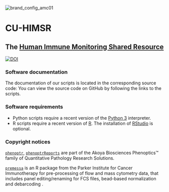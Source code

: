 ![brand_config_amc01](https://user-images.githubusercontent.com/19319377/117384069-57bd7800-ae9f-11eb-81d1-cf84757ff1d5.png)
# CU-HIMSR
## The [Human Immune Monitoring Shared Resource](https://medschool.cuanschutz.edu/immunology-immunotherapy/himsr)
[![DOI](https://zenodo.org/badge/DOI/10.5281/zenodo.4741394.svg)](https://doi.org/10.5281/zenodo.4741394)
### Software documentation
The documentation of our scripts is located in the corresponding source code: You can view the source code on GitHub by following the links to the scripts.

### Software requirements
* Python scripts require a recent version of the [Python 3](https://www.python.org/downloads/) interpreter.
* R scripts require a recent version of [R](https://cran.r-project.org/bin/windows/base/). The installation of [RStudio](https://www.rstudio.com/products/rstudio/download/#download) is optional.

### Copyright notices
[`phenoptr`](https://github.com/akoyabio/phenoptr), [`phenoptrReports`](https://github.com/akoyabio/phenoptrReports) are part of the Akoya Biosciences Phenoptics™ family of Quantitative Pathology Research Solutions.

[`premessa`](https://github.com/ParkerICI/premessa) is an R package from the Parker Institute for Cancer Immunotherapy for pre-processing of flow and mass cytometry data, that includes panel editing/renaming for FCS files, bead-based normalization and debarcoding .
